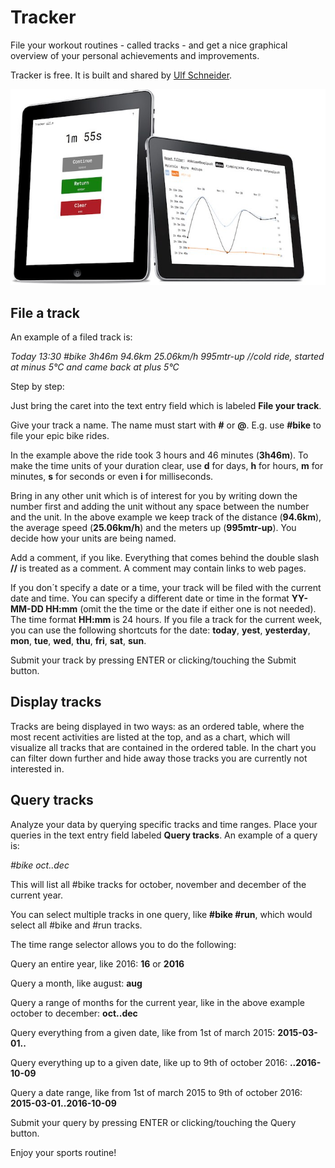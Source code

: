 Tracker
===

File your workout routines - called tracks - and get a nice graphical 
overview of your personal achievements and improvements.

Tracker is free. It is built and shared by [Ulf Schneider](http://ulf.codes/tracker).

![](/public/r/tracker.jpg)

File a track
---

An example of a filed track is:

 *Today 13:30 #bike 3h46m 94.6km 25.06km/h 995mtr-up //cold ride, started at minus 5°C and came back at plus 5°C*

Step by step:

Just bring the caret into the text entry field which is labeled **File your track**.

Give your track a name. The name must start with **#** or **@**. E.g. use **#bike** to file your epic bike rides.

In the example above the ride took 3 hours and 46 minutes (**3h46m**). To make the time units of your duration 
clear, use **d** for days, **h** for hours, **m** for minutes, **s** for seconds or even **i** for milliseconds.

Bring in any other unit which is of interest for you by writing down the number first and adding the unit without 
any space between the number and the unit. In the above example we keep track of the distance (**94.6km**), the average 
speed (**25.06km/h**) and the meters up (**995mtr-up**). You decide how your units are being named.

Add a comment, if you like. Everything that comes behind the double slash **//** is treated as a comment. 
A comment may contain links to web pages.

If you don´t specify a date or a time, your track will be filed with the current date and time. 
You can specify a different date or time in the format **YY-MM-DD HH:mm** (omit the the time or the date if either one is not needed). 
The time format **HH:mm** is 24 hours. If you file a track for the current week, you can use the following shortcuts for the date: 
**today**, **yest**, **yesterday**, **mon**, **tue**, **wed**, **thu**, **fri**, **sat**, **sun**.

Submit your track by pressing ENTER or clicking/touching the Submit button.

Display tracks
---

Tracks are being displayed in two ways: as an ordered table, where the most recent activities are listed at the top, 
and as a chart, which will visualize all tracks that are contained in the ordered table. In the chart you can filter 
down further and hide away those tracks you are currently not interested in.

Query tracks
---

Analyze your data by querying specific tracks and time ranges. 
Place your queries in the text entry field labeled **Query tracks**. An example of a query is:

*#bike oct..dec*

This will list all #bike tracks for october, november and december of the current year.

You can select multiple tracks in one query, like **#bike #run**, which would select all #bike and #run tracks.

The time range selector allows you to do the following:

Query an entire year, like 2016: **16** or **2016**

Query a month, like august: **aug**

Query a range of months for the current year, like in the above example october to december: **oct..dec**

Query everything from a given date, like from 1st of march 2015: **2015-03-01..**

Query everything up to a given date, like up to 9th of october 2016: **..2016-10-09**

Query a date range, like from 1st of march 2015 to 9th of october 2016: **2015-03-01..2016-10-09**

Submit your query by pressing ENTER or clicking/touching the Query button.

Enjoy your sports routine!